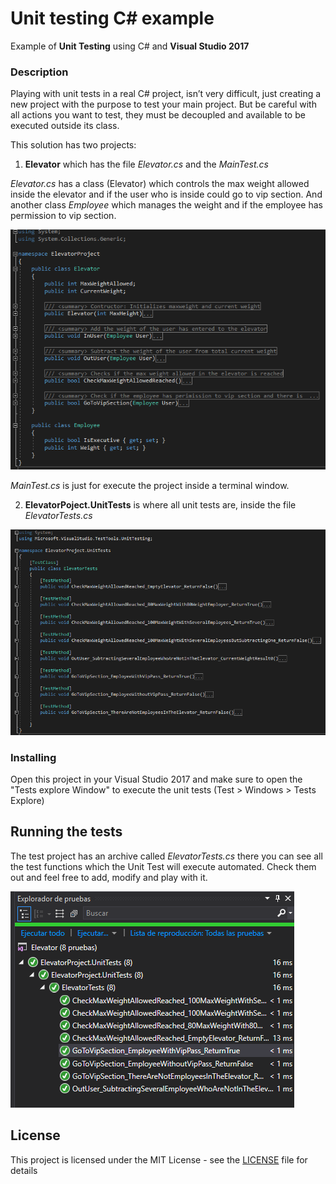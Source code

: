 # Unit testing C# example

Example of **Unit Testing** using C# and **Visual Studio 2017**

### Description

Playing with unit tests in a real C# project, isn’t very difficult, just creating a new project with the purpose to test your main project. But be careful with all actions you want to test, they must be decoupled and available to be executed outside its class.

This solution has two projects:

1. **Elevator** which has the file *Elevator.cs* and the *MainTest.cs*

*Elevator.cs* has a class (Elevator) which controls the max weight allowed inside the elevator and if the user who is inside could go to vip section. And another class *Employee* which manages the weight and if the employee has permission to vip section.

![](Images/Elevator.cs.png)


*MainTest.cs* is just for execute the project inside a terminal window.


2. **ElevatorPoject.UnitTests** is where all unit tests are, inside the file *ElevatorTests.cs*

![](Images/ElevatorTests.cs.png)


### Installing

Open this project in your Visual Studio 2017 and make sure to open the "Tests explore Window" to execute the unit tests (Test > Windows > Tests Explore) 


## Running the tests

The test project has an archive called *ElevatorTests.cs* there you can see all the test functions which the Unit Test will execute automated. Check them out and feel free to add, modify and play with it.

![](Images/PassingAllTests.png)


## License

This project is licensed under the MIT License - see the [LICENSE](LICENSE) file for details
